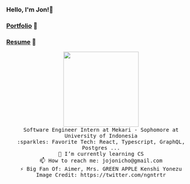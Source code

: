 ### Hello, I'm Jon!👋
### [Portfolio](https://jojonicho.wtf) :art:
### [Resume](https://cv.jojonicho.wtf) :pencil:

<p align="center">
  <img src="https://pbs.twimg.com/media/EbSHKDUU4AEEQvp?format=jpg&name=medium" width="200px">
  <br>
  <samp>
    Software Engineer Intern at Mekari - Sophomore at University of Indonesia<br>
    :sparkles: Favorite Tech: React, Typescript, GraphQL, Postgres ... <br>
    🌱 I’m currently learning CS <br>
    📫 How to reach me: jojonicho@gmail.com <br>
    ⚡ Big Fan Of: Aimer, Mrs. GREEN APPLE Kenshi Yonezu <br>
    Image Credit: https://twitter.com/ngntrtr
  </samp>
</p>

<!--
**jojonicho/jojonicho** is a ✨ _special_ ✨ repository because its `README.md` (this file) appears on your GitHub profile.

Here are some ideas to get you started:

- 🔭 I’m currently working on ...
- 🌱 I’m currently learning ...
- 👯 I’m looking to collaborate on ...
- 🤔 I’m looking for help with ...
- 💬 Ask me about ...
- 📫 How to reach me: ...
- 😄 Pronouns: ...
- ⚡ Fun fact: ...
-->
